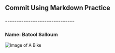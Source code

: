 ## Commit Using Markdown Practice 
### ------------------------------
### Name: Batool Salloum
![Image of A Bike](https://drawinghowtos.com/wp-content/uploads/2019/11/bicycle-06.png)
